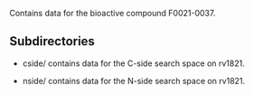 Contains data for the bioactive compound F0021-0037.

## Subdirectories

- cside/ contains data for the C-side search space on rv1821.

- nside/ contains data for the N-side search space on rv1821.

